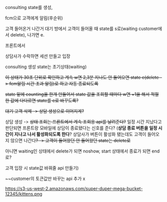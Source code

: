 consulting state를 생성,

fcm으로 고객에게 알림(후순위)

고객 들어온거 나간거 대기 방에서 고객이 들어올 때 state를 s로(waiting customer에서 delete), 나가면 e.

프론트에서

상담사가 수락하면 세션 만들고 입장

consulting 생성 state는 초기상태(waiting)

~~이 상태가 30초 단위로 확인하고 계속 w면 2,3분 지나도 안 들어오면 state e(delete -> fcm알림 시간 초과 알림)로 하고 자동 종료되도록~~

~~state 밑에 counting을 한개 만들어서 state 값을 조회할 때마다 w면 +1을 해서 적절한 값에 다다르면 state를 e로 바꾸도록?~~

~~대기 고객 삭제 -> 상담 생성으로 이어지게?~~

상담 생성 -> ~~상태 조회는 프론트에서 계속 조회용 api를 날려준다?~~ 일정 시간 지났다고 판단되면 프론트랑 모바일에 상담이 종료됐다는 신호를 준다? (**상담 종료 버튼을 일정 시간이 지나고 나서 활성화되도록 한다**? 상담사가 버튼이 활성화 됐는데도 고객이 들어오지 않으면 나간다~~? -> 고객이 들어왔던 안 들어왔던 state는 delete로~~

아니면 waiting인 상태에서 delete가 되면 noshow, start 상태에서 종료가 되면 end로?

고객 입장 시 state값 바꿔줄 api 만들기)

~~customer의 토큰값만 바꾸는 api 추가 x

https://s3-us-west-2.amazonaws.com/super-duper-mega-bucket-12345/kittens.png
